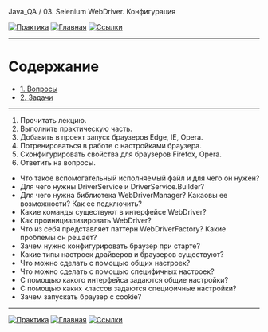 Java_QA / 03. Selenium WebDriver. Конфигурация

[![Практика](https://img.shields.io/badge/-Практика-aaffaa)](2.%20Практика.md)
[![Главная](https://img.shields.io/badge/-Главная-aaccee)](README.md)
[![Ссылки](https://img.shields.io/badge/-Ссылки-ffee99)](4.%20Ссылки.md)

***

# Содержание

* [1. Вопросы](#1-вопросы)
* [2. Задачи](#2-задачи)

***

1. Прочитать лекцию.
2. Выполнить практическую часть.
3. Добавить в проект запуск браузеров Edge, IE, Opera. 
4. Потренироваться в работе с настройками браузера. 
5. Сконфигурировать свойства для браузеров Firefox, Opera.
4. Ответить на вопросы.

* Что такое вспомогательный исполняемый файл и для чего он нужен?
* Для чего нужны DriverService и DriverService.Builder?
* Для чего нужна библиотека WebDriverManager? Какаовы ее возможности? Как ее подключить?
* Какие команды существуют в интерфейсе WebDriver?
* Как проинициализировать WebDriver?
* Что из себя представляет паттерн WebDriverFactory? Какие проблемы он решает?
* Зачем нужно конфигурировать браузер при старте?
* Какие типы настроек драйверов и браузеров существуют?
* Что можно сделать с помощью общих настроек?
* Что можно сделать с помощью специфичных настроек?
* С помощью какого интерфейса задаются общие настройки?
* С помощью каких классов задаются специфичные настройки?
* Зачем запускать браузер с cookie?

***

[![Практика](https://img.shields.io/badge/-Практика-aaffaa)](2.%20Практика.md)
[![Главная](https://img.shields.io/badge/-Главная-aaccee)](README.md)
[![Ссылки](https://img.shields.io/badge/-Ссылки-ffee99)](4.%20Ссылки.md)